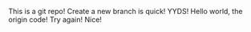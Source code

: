 This is a git repo!
Create a new branch is quick!
YYDS!
Hello world, the origin code!
Try again!
Nice!

